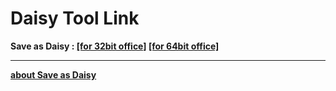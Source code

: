 # Daisy Tool Link

**Save as Daisy : [[for 32bit office]](https://sourceforge.net/projects/openxml-daisy/files/DAISYTranslator%20Word%20Add-Ins/Release%202.5.5.1/DaisyInstaller_x64.exe/download)   [[for 64bit office]](https://sourceforge.net/projects/openxml-daisy/files/DAISYTranslator%20Word%20Add-Ins/Release%202.5.5.1/DaisyInstaller_x86.exe/download)**


***

**[about Save as Daisy](https://support.office.com/en-us/article/using-the-save-as-daisy-add-in-for-word-0dafec98-d478-479e-a4f2-dd22d2ef6d22)**
